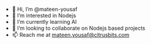 - 👋 Hi, I’m @mateen-yousaf
- 👀 I’m interested in Nodejs
- 🌱 I’m currently learning AI
- 💞️ I’m looking to collaborate on Nodejs based projects
- 📫 Reach me at mateen.yousaf@citrusbits.com

<!---
mateen-yousaf/mateen-yousaf is a ✨ special ✨ repository because its `README.md` (this file) appears on your GitHub profile.
You can click the Preview link to take a look at your changes.
--->
